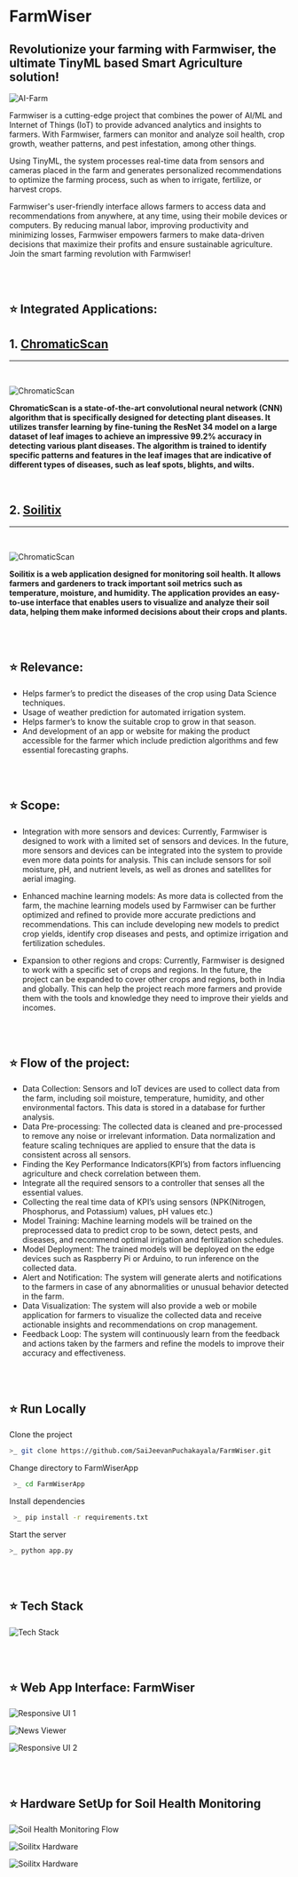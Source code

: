 # FarmWiser
## Revolutionize your farming with Farmwiser, the ultimate TinyML based Smart Agriculture solution!

![AI-Farm](/Images/AI-Farm.png)

Farmwiser is a cutting-edge project that combines the power of AI/ML and Internet of Things (IoT) to provide advanced analytics and insights to farmers. With Farmwiser, farmers can monitor and analyze soil health, crop growth, weather patterns, and pest infestation, among other things.

Using TinyML, the system processes real-time data from sensors and cameras placed in the farm and generates personalized recommendations to optimize the farming process, such as when to irrigate, fertilize, or harvest crops.

Farmwiser's user-friendly interface allows farmers to access data and recommendations from anywhere, at any time, using their mobile devices or computers. By reducing manual labor, improving productivity and minimizing losses, Farmwiser empowers farmers to make data-driven decisions that maximize their profits and ensure sustainable agriculture. Join the smart farming revolution with Farmwiser!

<br>
<br>

## ⭐ Integrated Applications:
## 1. [ChromaticScan](https://chromaticscan.streamlit.app/)
<hr>
<br>

![ChromaticScan](/Images/chromaticscan.jpg)

**ChromaticScan is a state-of-the-art convolutional neural network (CNN) algorithm that is specifically designed for detecting plant diseases. It utilizes transfer learning by fine-tuning the ResNet 34 model on a large dataset of leaf images to achieve an impressive 99.2% accuracy in detecting various plant diseases. The algorithm is trained to identify specific patterns and features in the leaf images that are indicative of different types of diseases, such as leaf spots, blights, and wilts.**

<br>

## 2. [Soilitix](https://soilitix.streamlit.app/)
<hr>
<br>

![ChromaticScan](/Images/soilitixapp.jpg)


**Soilitix is a web application designed for monitoring soil health. It allows farmers and gardeners to track important soil metrics such as temperature, moisture, and humidity. The application provides an easy-to-use interface that enables users to visualize and analyze their soil data, helping them make informed decisions about their crops and plants.**

<br>
<br>

## ⭐ Relevance:
- Helps farmer’s to predict the diseases of the crop using Data Science techniques.
- Usage of weather prediction for automated irrigation system.
- Helps farmer’s to know the suitable crop to grow in that season.
- And development of an app or website for making the product accessible for the farmer which include prediction algorithms and few essential forecasting graphs.

<br>
<br>

## ⭐ Scope:
- Integration with more sensors and devices: Currently, Farmwiser is designed to work with a limited set of sensors and devices. In the future, more sensors and devices can be integrated into the system to provide even more data points for analysis. This can include sensors for soil moisture, pH, and nutrient levels, as well as drones and satellites for aerial imaging.

- Enhanced machine learning models: As more data is collected from the farm, the machine learning models used by Farmwiser can be further optimized and refined to provide more accurate predictions and recommendations. This can include developing new models to predict crop yields, identify crop diseases and pests, and optimize irrigation and fertilization schedules.

- Expansion to other regions and crops: Currently, Farmwiser is designed to work with a specific set of crops and regions. In the future, the project can be expanded to cover other crops and regions, both in India and globally. This can help the project reach more farmers and provide them with the tools and knowledge they need to improve their yields and incomes.

<br>
<br>

## ⭐ Flow of the project:
- Data Collection: Sensors and IoT devices are used to collect data from the farm, including soil moisture, temperature, humidity, and other environmental factors. This data is stored in a database for further analysis.
- Data Pre-processing: The collected data is cleaned and pre-processed to remove any noise or irrelevant information. Data normalization and feature scaling techniques are applied to ensure that the data is consistent across all sensors.
- Finding the Key Performance Indicators(KPI’s) from factors influencing agriculture and check
correlation between them.
- Integrate all the required sensors to a controller that senses all the essential values.
- Collecting the real time data of KPI’s using sensors (NPK(Nitrogen, Phosphorus, and
Potassium) values, pH values etc.)
- Model Training: Machine learning models will be trained on the preprocessed data to predict crop to be sown, detect pests, and diseases, and recommend optimal irrigation and fertilization schedules.
- Model Deployment: The trained models will be deployed on the edge devices such as Raspberry Pi or Arduino, to run inference on the collected data.
- Alert and Notification: The system will generate alerts and notifications to the farmers in case of any abnormalities or unusual behavior detected in the farm.
- Data Visualization: The system will also provide a web or mobile application for farmers to visualize the collected data and receive actionable insights and recommendations on crop management.
- Feedback Loop: The system will continuously learn from the feedback and actions taken by the farmers and refine the models to improve their accuracy and effectiveness.

<br>
<br>

## ⭐ Run Locally
Clone the project

```bash
>_ git clone https://github.com/SaiJeevanPuchakayala/FarmWiser.git
```

Change directory to FarmWiserApp

```bash
 >_ cd FarmWiserApp
```

Install dependencies

```bash
 >_ pip install -r requirements.txt 
```

Start the server
```bash
>_ python app.py 
```
<br>
<br>

## ⭐ Tech Stack

![Tech Stack](/Images/30.png)

<br>
<br>

## ⭐ Web App Interface: FarmWiser

![Responsive UI 1](/Images/about.jpg)

![News Viewer](/Images/Trending_News_Viewer.png)

![Responsive UI 2](/Images/Commodity_Price_Viewer.png)

<br>
<br>

## ⭐ Hardware SetUp for Soil Health Monitoring

![Soil Health Monitoring Flow](/Images/Soilitix.png)

![Soilitx Hardware](/Images/38.png)

![Soilitx Hardware](/Images/36.png)